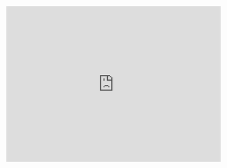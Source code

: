 <iframe src="https://ppt.baomitu.com/embed/b9df871e?style=light" width="576" height="420" scrolling="no" frameborder="0" webkitallowfullscreen mozallowfullscreen allowfullscreen></iframe>